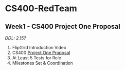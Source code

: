 # CS400-RedTeam
## Week1 - CS400 Project One Proposal
*DDL: 2.15?*

1. FlipGrid Introduction Video
2. CS400 [Project One Proposal](https://docs.google.com/document/d/1D37vekXQF5yZ1XIk86QCM60h-NepSj-_KOx9oXUfwnQ/edit?ts=602335d4#heading=h.uqwr0iq8yt2d)
3. At Least 5 Tests for Role
4. Milestones Set & Coordination

